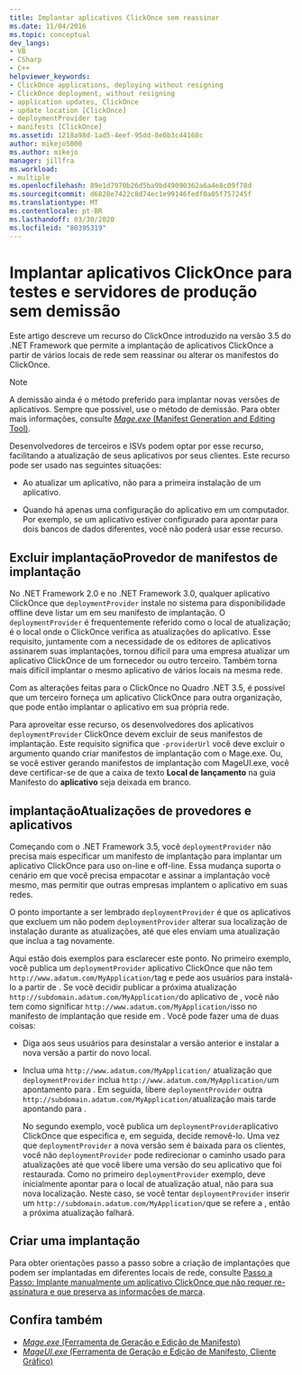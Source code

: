 ```yaml
---
title: Implantar aplicativos ClickOnce sem reassinar
ms.date: 11/04/2016
ms.topic: conceptual
dev_langs:
- VB
- CSharp
- C++
helpviewer_keywords:
- ClickOnce applications, deploying without resigning
- ClickOnce deployment, without resigning
- application updates, ClickOnce
- update location [ClickOnce]
- deploymentProvider tag
- manifests [ClickOnce]
ms.assetid: 1218a98d-1ad5-4eef-95dd-0e0b3c44168c
author: mikejo5000
ms.author: mikejo
manager: jillfra
ms.workload:
- multiple
ms.openlocfilehash: 89e1d7970b26d5ba9bd49090362a6a4e8c09f78d
ms.sourcegitcommit: d6828e7422c8d74ec1e99146fedf0a05f757245f
ms.translationtype: MT
ms.contentlocale: pt-BR
ms.lasthandoff: 03/30/2020
ms.locfileid: "80395319"
---
```

# <a name="deploy-clickonce-applications-for-testing-and-production-servers-without-resigning"></a>Implantar aplicativos ClickOnce para testes e servidores de produção sem demissão
Este artigo descreve um recurso do ClickOnce introduzido na versão 3.5 do .NET Framework que permite a implantação de aplicativos ClickOnce a partir de vários locais de rede sem reassinar ou alterar os manifestos do ClickOnce.

> [!NOTE]
> A demissão ainda é o método preferido para implantar novas versões de aplicativos. Sempre que possível, use o método de demissão. Para obter mais informações, consulte [ *Mage.exe* (Manifest Generation and Editing Tool)](/dotnet/framework/tools/mage-exe-manifest-generation-and-editing-tool).

 Desenvolvedores de terceiros e ISVs podem optar por esse recurso, facilitando a atualização de seus aplicativos por seus clientes. Este recurso pode ser usado nas seguintes situações:

- Ao atualizar um aplicativo, não para a primeira instalação de um aplicativo.

- Quando há apenas uma configuração do aplicativo em um computador. Por exemplo, se um aplicativo estiver configurado para apontar para dois bancos de dados diferentes, você não poderá usar esse recurso.

## <a name="exclude-deploymentprovider-from-deployment-manifests"></a>Excluir implantaçãoProvedor de manifestos de implantação
 No .NET Framework 2.0 e no .NET Framework 3.0, qualquer aplicativo ClickOnce que `deploymentProvider` instale no sistema para disponibilidade offline deve listar um em seu manifesto de implantação. O `deploymentProvider` é frequentemente referido como o local de atualização; é o local onde o ClickOnce verifica as atualizações do aplicativo. Esse requisito, juntamente com a necessidade de os editores de aplicativos assinarem suas implantações, tornou difícil para uma empresa atualizar um aplicativo ClickOnce de um fornecedor ou outro terceiro. Também torna mais difícil implantar o mesmo aplicativo de vários locais na mesma rede.

 Com as alterações feitas para o ClickOnce no Quadro .NET 3.5, é possível que um terceiro forneça um aplicativo ClickOnce para outra organização, que pode então implantar o aplicativo em sua própria rede.

 Para aproveitar esse recurso, os desenvolvedores dos aplicativos `deploymentProvider` ClickOnce devem excluir de seus manifestos de implantação. Este requisito significa que `-providerUrl` você deve excluir o argumento quando criar manifestos de implantação com o Mage.exe. Ou, se você estiver gerando manifestos de implantação com MageUI.exe, você deve certificar-se de que a caixa de texto **Local de lançamento** na guia Manifesto do **aplicativo** seja deixada em branco.

## <a name="deploymentprovider-and-application-updates"></a>implantaçãoAtualizações de provedores e aplicativos
 Começando com o .NET Framework 3.5, você `deploymentProvider` não precisa mais especificar um manifesto de implantação para implantar um aplicativo ClickOnce para uso on-line e off-line. Essa mudança suporta o cenário em que você precisa empacotar e assinar a implantação você mesmo, mas permitir que outras empresas implantem o aplicativo em suas redes.

 O ponto importante a ser lembrado `deploymentProvider` é que os aplicativos que excluem um não podem `deploymentProvider` alterar sua localização de instalação durante as atualizações, até que eles enviam uma atualização que inclua a tag novamente.

 Aqui estão dois exemplos para esclarecer este ponto. No primeiro exemplo, você publica um `deploymentProvider` aplicativo ClickOnce que não tem `http://www.adatum.com/MyApplication/`tag e pede aos usuários para instalá-lo a partir de . Se você decidir publicar a próxima atualização `http://subdomain.adatum.com/MyApplication/`do aplicativo de , você não tem como significar `http://www.adatum.com/MyApplication/`isso no manifesto de implantação que reside em . Você pode fazer uma de duas coisas:

- Diga aos seus usuários para desinstalar a versão anterior e instalar a nova versão a partir do novo local.

- Inclua uma `http://www.adatum.com/MyApplication/` atualização que `deploymentProvider` inclua `http://www.adatum.com/MyApplication/`um apontamento para . Em seguida, libere `deploymentProvider` outra `http://subdomain.adatum.com/MyApplication/`atualização mais tarde apontando para .

  No segundo exemplo, você publica um `deploymentProvider`aplicativo ClickOnce que especifica e, em seguida, decide removê-lo. Uma vez que `deploymentProvider` a nova versão sem é baixada para os clientes, você não `deploymentProvider` pode redirecionar o caminho usado para atualizações até que você libere uma versão do seu aplicativo que foi restaurada. Como no primeiro `deploymentProvider` exemplo, deve inicialmente apontar para o local de atualização atual, não para sua nova localização. Neste caso, se você tentar `deploymentProvider` inserir um `http://subdomain.adatum.com/MyApplication/`que se refere a , então a próxima atualização falhará.

## <a name="create-a-deployment"></a>Criar uma implantação
 Para obter orientações passo a passo sobre a criação de implantações que podem ser implantadas em diferentes locais de rede, consulte [Passo a Passo: Implante manualmente um aplicativo ClickOnce que não requer re-assinatura e que preserva as informações de marca](../deployment/walkthrough-manually-deploying-a-clickonce-app-no-re-signing-required.md).

## <a name="see-also"></a>Confira também
- [*Mage.exe* (Ferramenta de Geração e Edição de Manifesto)](/dotnet/framework/tools/mage-exe-manifest-generation-and-editing-tool)
- [*MageUI.exe* (Ferramenta de Geração e Edição de Manifesto, Cliente Gráfico)](/dotnet/framework/tools/mageui-exe-manifest-generation-and-editing-tool-graphical-client)
